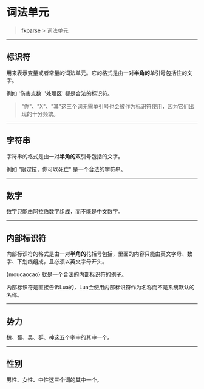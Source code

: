 # 词法单元

> [fkparse](./index.md) > 词法单元

___

## 标识符

用来表示变量或者常量的词法单元。它的格式是由一对**半角的**单引号包括住的文字。

例如 '伤害点数' '处理区' 都是合法的标识符。

> "你"、"X"、"其"这三个词无需单引号也会被作为标识符使用，因为它们出现的十分频繁。

___

## 字符串

字符串的格式是由一对**半角的**双引号包括的文字。

例如 "限定技，你可以死亡" 是一个合法的字符串。

___

## 数字

数字只能由阿拉伯数字组成，而不能是中文数字。

___

## 内部标识符

内部标识符的格式是由一对**半角的**花括号包括，里面的内容只能由英文字母、数字、下划线组成，且必须以英文字母开头。

{moucaocao} 就是一个合法的内部标识符的例子。

内部标识符是直接告诉Lua的，Lua会使用内部标识符作为名称而不是系统默认的名称。

___

## 势力

魏、蜀、吴、群、神这五个字中的其中一个。

___

## 性别

男性、女性、中性这三个词的其中一个。